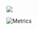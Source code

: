<!---
DURUII/DURUII is a ✨ special ✨ repository because its `README.md` (this file) appears on your GitHub profile.
You can click the Preview link to take a look at your changes.
--->

 <a href="https://space.bilibili.com/23442583"><img src="https://img.shields.io/static/v1?label=bilibili&message=anrushan&color=ff69b4"></a>

![Metrics](https://metrics.lecoq.io/DURUII?template=classic&base.indepth=true&base.activity=0&base.community=0&base.repositories=0&base.metadata=0&stars=1&isocalendar=1&base=header%2C%20activity%2C%20community%2C%20repositories%2C%20metadata&base.indepth=true&base.hireable=false&base.skip=false&isocalendar=false&isocalendar.duration=half-year&stars=false&stars.limit=4&config.timezone=Asia%2FShanghai&config.twemoji=true&config.octicon=true&config.display=large)
